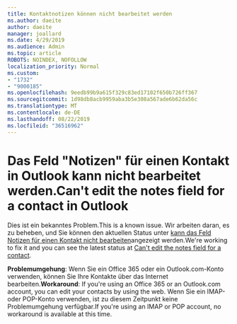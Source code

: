 ```yaml
---
title: Kontaktnotizen können nicht bearbeitet werden
ms.author: daeite
author: daeite
manager: joallard
ms.date: 4/29/2019
ms.audience: Admin
ms.topic: article
ROBOTS: NOINDEX, NOFOLLOW
localization_priority: Normal
ms.custom:
- "1732"
- "9000185"
ms.openlocfilehash: 9eedb99b9a615f329c83ed17102f650b726ff367
ms.sourcegitcommit: 1d98db8acb9959aba3b5e308a567ade6b62da56c
ms.translationtype: MT
ms.contentlocale: de-DE
ms.lasthandoff: 08/22/2019
ms.locfileid: "36516962"
---
```

# <a name="cant-edit-the-notes-field-for-a-contact-in-outlook"></a><span data-ttu-id="e9f35-102">Das Feld "Notizen" für einen Kontakt in Outlook kann nicht bearbeitet werden.</span><span class="sxs-lookup"><span data-stu-id="e9f35-102">Can't edit the notes field for a contact in Outlook</span></span>

<span data-ttu-id="e9f35-103">Dies ist ein bekanntes Problem.</span><span class="sxs-lookup"><span data-stu-id="e9f35-103">This is a known issue.</span></span> <span data-ttu-id="e9f35-104">Wir arbeiten daran, es zu beheben, und Sie können den aktuellen Status unter [kann das Feld Notizen für einen Kontakt nicht bearbeiten](https://support.office.com/article/fb8394ce-04ce-48b5-bae4-be46f77f10fe)angezeigt werden.</span><span class="sxs-lookup"><span data-stu-id="e9f35-104">We're working to fix it and you can see the latest status at [Can't edit the notes field for a contact](https://support.office.com/article/fb8394ce-04ce-48b5-bae4-be46f77f10fe).</span></span>

<span data-ttu-id="e9f35-105">**Problemumgehung**: Wenn Sie ein Office 365 oder ein Outlook.com-Konto verwenden, können Sie Ihre Kontakte über das Internet bearbeiten.</span><span class="sxs-lookup"><span data-stu-id="e9f35-105">**Workaround**: If you're using an Office 365 or an Outlook.com account, you can edit your contacts by using the web.</span></span> <span data-ttu-id="e9f35-106">Wenn Sie ein IMAP-oder POP-Konto verwenden, ist zu diesem Zeitpunkt keine Problemumgehung verfügbar.</span><span class="sxs-lookup"><span data-stu-id="e9f35-106">If you're using an IMAP or POP account, no workaround is available at this time.</span></span>